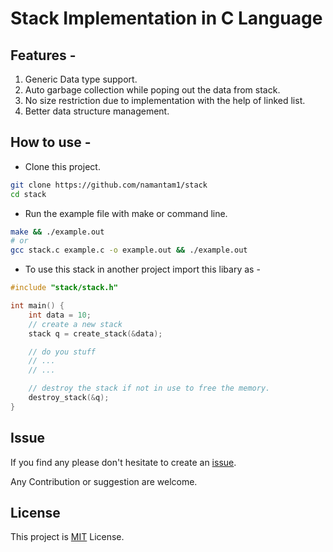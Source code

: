 # Stack Implementation in C Language

## Features - 
1. Generic Data type support.
2. Auto garbage collection while poping out the data from stack.
3. No size restriction due to implementation with the help of linked list.
4. Better data structure management.

## How to use -

- Clone this project.
```bash
git clone https://github.com/namantam1/stack
cd stack
```
- Run the example file with make or command line.
```bash
make && ./example.out
# or
gcc stack.c example.c -o example.out && ./example.out
```
- To use this stack in another project import this libary as -
```c
#include "stack/stack.h"

int main() {
    int data = 10;
    // create a new stack
    stack q = create_stack(&data);

    // do you stuff
    // ...
    // ...

    // destroy the stack if not in use to free the memory.
    destroy_stack(&q);
}
```

## Issue

If you find any please don't hesitate to create an [issue](https://github.com/namantam1/stack/issues).

Any Contribution or suggestion are welcome.

## License
This project is [MIT](LICENSE) License.